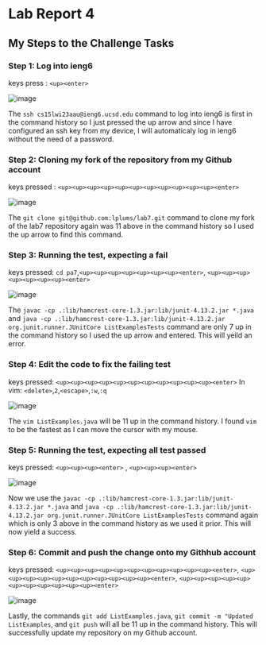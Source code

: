 # Lab Report 4
## My Steps to the Challenge Tasks
### Step 1: Log into ieng6
keys press : `<up><enter>`

![image](https://user-images.githubusercontent.com/122485613/224839233-f12cbea6-116f-47d4-8b16-b35eb9c28eab.png)

The `ssh cs15lwi23aau@ieng6.ucsd.edu` command to log into ieng6 is first in the command history so I just pressed the up arrow
and since I have configured an ssh key from my device, I will automaticaly log in ieng6 without the need of a password.

### Step 2: Cloning my fork of the repository from my Github account
keys pressed : `<up><up><up><up><up><up><up><up><up><up><up><enter>`

![image](https://user-images.githubusercontent.com/122485613/224839352-e4997033-92ed-46b0-89a4-63dfd291daad.png)

The `git clone git@github.com:lplums/lab7.git` command to clone my fork of the lab7 repository again was 11 above in the command
history so I used the up arrow to find this command.

### Step 3: Running the test, expecting a fail
keys pressed: `cd pa7`,`<up><up><up><up><up><up><up><enter>`, `<up><up><up><up><up><up><up><enter>`

![image](https://user-images.githubusercontent.com/122485613/224839592-1d68e471-c922-4885-9ddb-c711ca39dac0.png)

The `javac -cp .:lib/hamcrest-core-1.3.jar:lib/junit-4.13.2.jar *.java` and 
`java -cp .:lib/hamcrest-core-1.3.jar:lib/junit-4.13.2.jar org.junit.runner.JUnitCore ListExamplesTests` command are only 7 up in
the command history so I used the up arrow and entered. This will yeild an error.

### Step 4: Edit the code to fix the failing test
keys pressed: `<up><up><up><up><up><up><up><up><up><up><up><enter>` In vim: `<delete>`,`2`,`<escape>`,`:w`,`:q`

![image](https://user-images.githubusercontent.com/122485613/224839792-f70b3303-a12f-44ac-a655-e4671b448e67.png)

The `vim ListExamples.java` will be 11 up in the command history. I found `vim` to be the fastest as I can move the cursor
with my mouse.

### Step 5: Running the test, expecting all test passed
keys pressed: `<up><up><up><enter>` , `<up><up><up><enter>`

![image](https://user-images.githubusercontent.com/122485613/224839885-1d073e7c-161e-425e-ac45-68b05956bf3d.png)

Now we use the `javac -cp .:lib/hamcrest-core-1.3.jar:lib/junit-4.13.2.jar *.java` and 
`java -cp .:lib/hamcrest-core-1.3.jar:lib/junit-4.13.2.jar org.junit.runner.JUnitCore ListExamplesTests` command again which is 
only 3 above in the command history as we used it prior. This will now yield a success.

### Step 6: Commit and push the change onto my Githhub account
keys pressed: `<up><up><up><up><up><up><up><up><up><up><up><enter>`, `<up><up><up><up><up><up><up><up><up><up><up><enter>`,
`<up><up><up><up><up><up><up><up><up><up><up><enter>`

![image](https://user-images.githubusercontent.com/122485613/224839926-e00cc2f9-05b2-4528-a951-619aa22f81aa.png)

Lastly, the commands `git add ListExamples.java`, `git commit -m "Updated ListExamples`, and `git push` will all be 11 up in the command history. This will successfully update my repository on my Github account.
  
  
